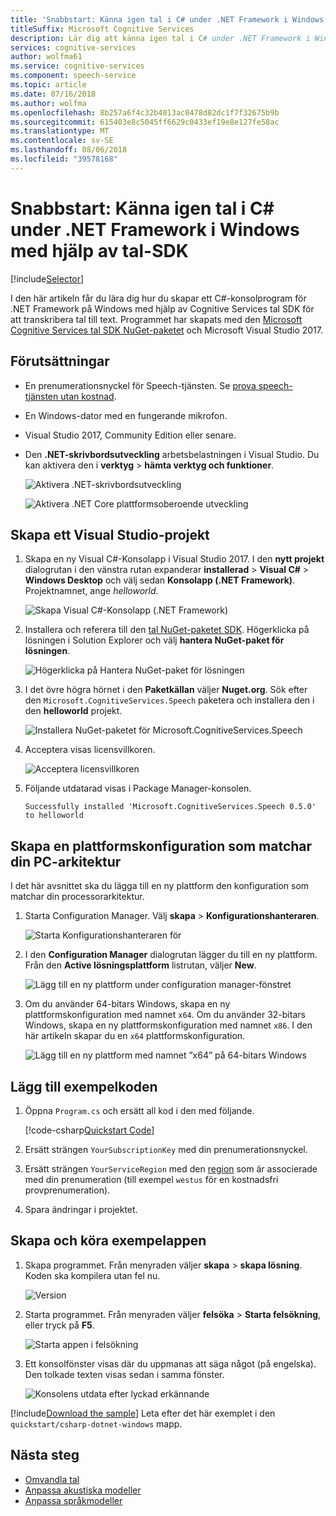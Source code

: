```yaml
---
title: 'Snabbstart: Känna igen tal i C# under .NET Framework i Windows med hjälp av Cognitive Services tal SDK'
titleSuffix: Microsoft Cognitive Services
description: Lär dig att känna igen tal i C# under .NET Framework i Windows med hjälp av Cognitive Services tal SDK
services: cognitive-services
author: wolfma61
ms.service: cognitive-services
ms.component: speech-service
ms.topic: article
ms.date: 07/16/2018
ms.author: wolfma
ms.openlocfilehash: 8b257a6f4c32b4013ac0478d82dc1f7f32675b9b
ms.sourcegitcommit: 615403e8c5045ff6629c0433ef19e8e127fe58ac
ms.translationtype: MT
ms.contentlocale: sv-SE
ms.lasthandoff: 08/06/2018
ms.locfileid: "39578168"
---
```

# <a name="quickstart-recognize-speech-in-c-under-net-framework-on-windows-using-the-speech-sdk"></a>Snabbstart: Känna igen tal i C# under .NET Framework i Windows med hjälp av tal-SDK

[!include[Selector](../../../includes/cognitive-services-speech-service-quickstart-selector.md)]

I den här artikeln får du lära dig hur du skapar ett C#-konsolprogram för .NET Framework på Windows med hjälp av Cognitive Services tal SDK för att transkribera tal till text.
Programmet har skapats med den [Microsoft Cognitive Services tal SDK NuGet-paketet](https://aka.ms/csspeech/nuget) och Microsoft Visual Studio 2017.

## <a name="prerequisites"></a>Förutsättningar

* En prenumerationsnyckel för Speech-tjänsten. Se [prova speech-tjänsten utan kostnad](get-started.md).
* En Windows-dator med en fungerande mikrofon.
* Visual Studio 2017, Community Edition eller senare.
* Den **.NET-skrivbordsutveckling** arbetsbelastningen i Visual Studio. Du kan aktivera den i **verktyg** \> **hämta verktyg och funktioner**.

  ![Aktivera .NET-skrivbordsutveckling](media/sdk/vs-enable-net-desktop-workload.png)

  ![Aktivera .NET Core plattformsoberoende utveckling](media/sdk/vs-enable-net-desktop-workload.png)

## <a name="create-a-visual-studio-project"></a>Skapa ett Visual Studio-projekt

1. Skapa en ny Visual C#-Konsolapp i Visual Studio 2017. I den **nytt projekt** dialogrutan i den vänstra rutan expanderar **installerad** \> **Visual C#** \> **Windows Desktop** och välj sedan **Konsolapp (.NET Framework)**. Projektnamnet, ange *helloworld*.

    ![Skapa Visual C#-Konsolapp (.NET Framework)](media/sdk/qs-csharp-dotnet-windows-01-new-console-app.png "skapar Visual C#-Konsolapp (.NET Framework)")

1. Installera och referera till den [tal NuGet-paketet SDK](https://aka.ms/csspeech/nuget). Högerklicka på lösningen i Solution Explorer och välj **hantera NuGet-paket för lösningen**.

    ![Högerklicka på Hantera NuGet-paket för lösningen](media/sdk/qs-csharp-dotnet-windows-02-manage-nuget-packages.png "hantera NuGet-paket för lösningen")

1. I det övre högra hörnet i den **Paketkällan** väljer **Nuget.org**. Sök efter den `Microsoft.CognitiveServices.Speech` paketera och installera den i den **helloworld** projekt.

    ![Installera NuGet-paketet för Microsoft.CognitiveServices.Speech](media/sdk/qs-csharp-dotnet-windows-03-nuget-install-0.5.0.png "installera Nuget-paketet")

1. Acceptera visas licensvillkoren.

    ![Acceptera licensvillkoren](media/sdk/qs-csharp-dotnet-windows-04-nuget-license.png "acceptera licensvillkoren")

1. Följande utdatarad visas i Package Manager-konsolen.

   ```text
   Successfully installed 'Microsoft.CognitiveServices.Speech 0.5.0' to helloworld
   ```

## <a name="create-a-platform-configuration-matching-your-pc-architecture"></a>Skapa en plattformskonfiguration som matchar din PC-arkitektur

I det här avsnittet ska du lägga till en ny plattform den konfiguration som matchar din processorarkitektur.

1. Starta Configuration Manager. Välj **skapa** > **Konfigurationshanteraren**.

    ![Starta Konfigurationshanteraren för](media/sdk/qs-csharp-dotnet-windows-05-cfg-manager-click.png "starta configuration manager")

1. I den **Configuration Manager** dialogrutan lägger du till en ny plattform. Från den **Active lösningsplattform** listrutan, väljer **New**.

    ![Lägg till en ny plattform under configuration manager-fönstret](media/sdk/qs-csharp-dotnet-windows-06-cfg-manager-new.png "lägga till en ny plattform under configuration manager-fönstret")

1. Om du använder 64-bitars Windows, skapa en ny plattformskonfiguration med namnet `x64`. Om du använder 32-bitars Windows, skapa en ny plattformskonfiguration med namnet `x86`. I den här artikeln skapar du en `x64` plattformskonfiguration.

    ![Lägg till en ny plattform med namnet ”x64” på 64-bitars Windows](media/sdk/qs-csharp-dotnet-windows-07-cfg-manager-add-x64.png "Lägg till x64 plattform")

## <a name="add-the-sample-code"></a>Lägg till exempelkoden

1. Öppna `Program.cs` och ersätt all kod i den med följande.

    [!code-csharp[Quickstart Code](~/samples-cognitive-services-speech-sdk/quickstart/csharp-dotnet-windows/helloworld/Program.cs#code)]

1. Ersätt strängen `YourSubscriptionKey` med din prenumerationsnyckel.

1. Ersätt strängen `YourServiceRegion` med den [region](regions.md) som är associerade med din prenumeration (till exempel `westus` för en kostnadsfri provprenumeration).

1. Spara ändringar i projektet.

## <a name="build-and-run-the-sample"></a>Skapa och köra exempelappen

1. Skapa programmet. Från menyraden väljer **skapa** > **skapa lösning**. Koden ska kompilera utan fel nu.

    ![Version](media/sdk/qs-csharp-dotnet-windows-08-build.png "version")

1. Starta programmet. Från menyraden väljer **felsöka** > **Starta felsökning**, eller tryck på **F5**.

    ![Starta appen i felsökning](media/sdk/qs-csharp-dotnet-windows-09-start-debugging.png "starta appen into-felsökning")

1. Ett konsolfönster visas där du uppmanas att säga något (på engelska). Den tolkade texten visas sedan i samma fönster.

    ![Konsolens utdata efter lyckad erkännande](media/sdk/qs-csharp-dotnet-windows-10-console-output.png "konsolens utdata efter lyckad taligenkänning")

[!include[Download the sample](../../../includes/cognitive-services-speech-service-speech-sdk-sample-download-h2.md)]
Leta efter det här exemplet i den `quickstart/csharp-dotnet-windows` mapp.

## <a name="next-steps"></a>Nästa steg

- [Omvandla tal](how-to-translate-speech-csharp.md)
- [Anpassa akustiska modeller](how-to-customize-acoustic-models.md)
- [Anpassa språkmodeller](how-to-customize-language-model.md)

